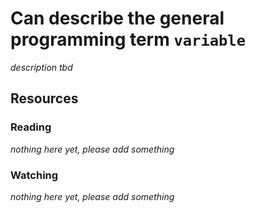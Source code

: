 # Can describe the general programming term `variable`

_description tbd_

## Resources

### Reading

_nothing here yet, please add something_

### Watching

_nothing here yet, please add something_
